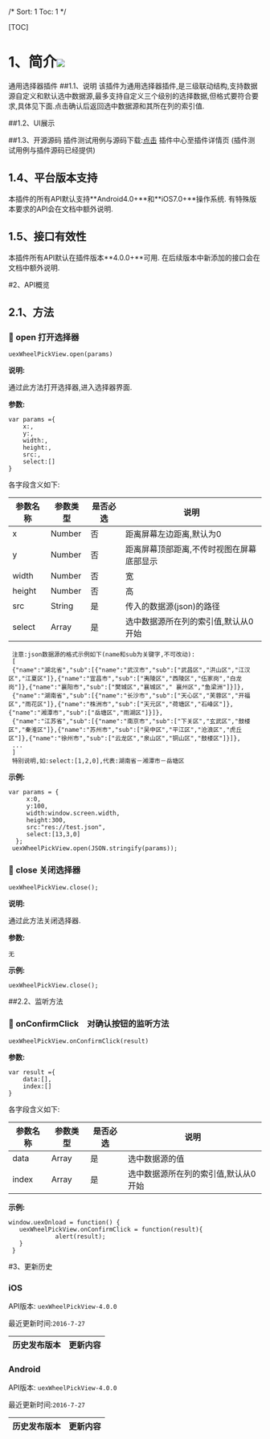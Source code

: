 /*
Sort: 1
Toc: 1
*/

[TOC]

 # 1、简介[![](http://appcan-download.oss-cn-beijing.aliyuncs.com/%E5%85%AC%E6%B5%8B%2Fgf.png)]()<ignore>
 通用选择器插件
##1.1、说明<ignore>
 该插件为通用选择器插件,是三级联动结构,支持数据源自定义和默认选中数据源,最多支持自定义三个级别的选择数据,但格式要符合要求,具体见下面.点击确认后返回选中数据源和其所在列的索引值.

##1.2、UI展示<ignore>

##1.3、开源源码<ignore>
插件测试用例与源码下载:[点击](http://plugin.appcan.cn/details.html?id=602_pluginlist) 插件中心至插件详情页 (插件测试用例与插件源码已经提供)

## 1.4、平台版本支持<ignore>
本插件的所有API默认支持**Android4.0+**和**iOS7.0+**操作系统. 
有特殊版本要求的API会在文档中额外说明.

## 1.5、接口有效性<ignore>
本插件所有API默认在插件版本**4.0.0+**可用.  
在后续版本中新添加的接口会在文档中额外说明. 

#2、API概览<ignore>
## 2.1、方法<ignore>

### 🍭 open 打开选择器

`uexWheelPickView.open(params)`

**说明:**

通过此方法打开选择器,进入选择器界面.

**参数:**

```
var params ={
    x:,
    y:,
    width:,
    height:,
    src:,
    select:[]
}
```

各字段含义如下:

| 参数名称 | 参数类型 | 是否必选 | 说明 |
| ----- | ----- | ----- | ----- |
|  x   | Number | 否 | 距离屏幕左边距离,默认为0 |
| y    | Number | 否 | 距离屏幕顶部距离,不传时视图在屏幕底部显示|
| width | Number | 否 | 宽 |
| height | Number | 否 | 高 |
| src | String | 是 | 传入的数据源(json)的路径 |
| select | Array | 是 | 选中数据源所在列的索引值,默认从0开始|
```
 注意:json数据源的格式示例如下(name和sub为关键字,不可改动):
 [
 {"name":"湖北省","sub":[{"name":"武汉市","sub":["武昌区","洪山区","江汉区","江夏区"]},{"name":"宜昌市","sub":["夷陵区","西陵区","伍家岗","白龙岗"]},{"name":"襄阳市","sub":["樊城区","襄城区"," 襄州区","鱼梁洲"]}]},
 {"name":"湖南省","sub":[{"name":"长沙市","sub":["天心区","芙蓉区","开福区","雨花区"]},{"name":"株洲市","sub":["天元区","荷塘区","石峰区"]},{"name":"湘潭市","sub":["岳塘区","雨湖区"]}]},
 {"name":"江苏省","sub":[{"name":"南京市","sub":["下关区","玄武区","鼓楼区","秦淮区"]},{"name":"苏州市","sub":["吴中区","平江区","沧浪区","虎丘区"]},{"name":"徐州市","sub":["云龙区","泉山区","铜山区","鼓楼区"]}]},
 ...
 ]
 特别说明,如:select:[1,2,0],代表:湖南省－湘潭市－岳塘区
```

**示例:**

```
var params = {
     x:0,
     y:100,
     width:window.screen.width,
     height:300,
     src:"res://test.json",
     select:[13,3,0]
  };
 uexWheelPickView.open(JSON.stringify(params));                   
```
### 🍭 close 关闭选择器

`uexWheelPickView.close();`

**说明:**

通过此方法关闭选择器.

**参数:**

```
无
```

**示例:**

```
uexWheelPickView.close();
```

##2.2、监听方法<ignore>
### 🍭 onConfirmClick　对确认按钮的监听方法

`uexWheelPickView.onConfirmClick(result)`

**参数:**

```
var result ={
    data:[],
    index:[] 
}
```

各字段含义如下:

| 参数名称 | 参数类型 | 是否必选 | 说明 |
| ----- | ----- | ----- | ----- |
| data | Array | 是 | 选中数据源的值 |
| index | Array | 是 | 选中数据源所在列的索引值,默认从0开始 |

**示例:**

```
window.uexOnload = function() {
   uexWheelPickView.onConfirmClick = function(result){
             alert(result);
   }
 }
```

#3、更新历史 <ignore>

### iOS<ignore>

API版本: `uexWheelPickView-4.0.0`

最近更新时间:`2016-7-27`

| 历史发布版本 | 更新内容 |
| ----- | ----- |

### Android<ignore>

API版本: `uexWheelPickView-4.0.0`

最近更新时间:`2016-7-27`

| 历史发布版本 | 更新内容 |
| ----- | ----- |
